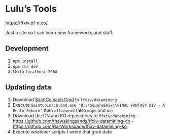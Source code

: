 # Lulu’s Tools

https://ffxiv.pf-n.co/

Just a site so I can learn new frameworks and stuff.

## Development

  1. `npm install`
  2. `npm run dev`
  3. Go to `localhost:3000`

## Updating data

  1. Download [SaintCoinach.Cmd](https://github.com/xivapi/SaintCoinach/releases) to `ffxiv/datamining`
  2. Execute `SaintCoinach.Cmd.exe "D:\\SquareEnix\\FINAL FANTASY XIV - A Realm Reborn"` then `allrawexd` (also `maps` and `ui`)
  3. Download the CN and KO repositories to `ffxiv/datamining`
    - https://github.com/thewakingsands/ffxiv-datamining-cn
    - https://github.com/Ra-Workspace/ffxiv-datamining-ko
  4. Execute whatever scripts I wrote that grab data
